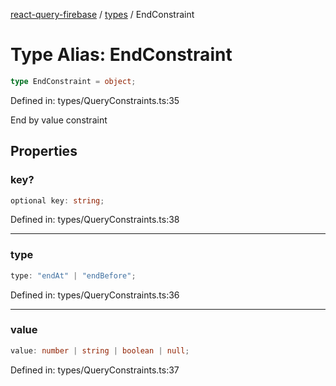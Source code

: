 [react-query-firebase](../../modules.md) / [types](../index.md) / EndConstraint

# Type Alias: EndConstraint

```ts
type EndConstraint = object;
```

Defined in: types/QueryConstraints.ts:35

End by value constraint

## Properties

### key?

```ts
optional key: string;
```

Defined in: types/QueryConstraints.ts:38

***

### type

```ts
type: "endAt" | "endBefore";
```

Defined in: types/QueryConstraints.ts:36

***

### value

```ts
value: number | string | boolean | null;
```

Defined in: types/QueryConstraints.ts:37
